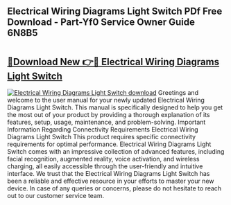 ## Electrical Wiring Diagrams Light Switch PDf Free Download - Part-Yf0 Service Owner Guide 6N8B5

# <h2><a href="http://dfsyl1.blite.top/?on=Electrical+Wiring+Diagrams+Light+Switch">🔗Download New 👉🔴 Electrical Wiring Diagrams Light Switch</a></h2>

[![Electrical Wiring Diagrams Light Switch download](https://i.imgur.com/lujVjoI.png)](http://dfsyl1.blite.top/?on=Electrical+Wiring+Diagrams+Light+Switch)
Greetings and welcome to the user manual for your newly updated Electrical Wiring Diagrams Light Switch. This manual is specifically designed to help you get the most out of your product by providing a thorough explanation of its features, setup, usage, maintenance, and problem-solving. Important Information Regarding Connectivity Requirements Electrical Wiring Diagrams Light Switch This product requires specific connectivity requirements for optimal performance. Electrical Wiring Diagrams Light Switch comes with an impressive collection of advanced features, including facial recognition, augmented reality, voice activation, and wireless charging, all easily accessible through the user-friendly and intuitive interface. We trust that the Electrical Wiring Diagrams Light Switch has been a reliable and effective resource in your efforts to master your new device. In case of any queries or concerns, please do not hesitate to reach out to our customer service team.
